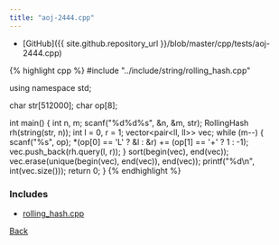 ```yaml
---
title: "aoj-2444.cpp"
---
```


- [GitHub]({{ site.github.repository_url }}/blob/master/cpp/tests/aoj-2444.cpp)

{% highlight cpp %}
#include "../include/string/rolling_hash.cpp"

using namespace std;

char str[512000];
char op[8];

int main() {
  int n, m;
  scanf("%d%d%s", &n, &m, str);
  RollingHash rh(string(str, n));
  int l = 0, r = 1;
  vector<pair<ll, ll>> vec;
  while (m--) {
    scanf("%s", op);
    *(op[0] == 'L' ? &l : &r) += (op[1] == '+' ? 1 : -1);
    vec.push_back(rh.query(l, r));
  }
  sort(begin(vec), end(vec));
  vec.erase(unique(begin(vec), end(vec)), end(vec));
  printf("%d\n", int(vec.size()));
  return 0;
}
{% endhighlight %}

### Includes

- [rolling_hash.cpp](../include/string/rolling_hash)

[Back](..)
